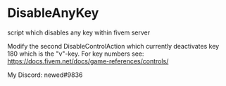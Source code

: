 # DisableAnyKey
script which disables any key within fivem server

Modify the second DisableControlAction which currently deactivates key 180 which is the "v"-key.
For key numbers see: https://docs.fivem.net/docs/game-references/controls/

My Discord: newed#9836
